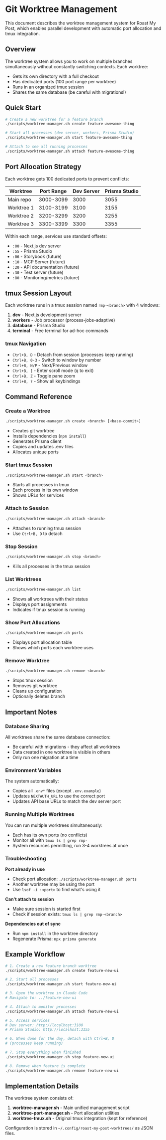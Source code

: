 # Git Worktree Management

This document describes the worktree management system for Roast My Post, which enables parallel development with automatic port allocation and tmux integration.

## Overview

The worktree system allows you to work on multiple branches simultaneously without constantly switching contexts. Each worktree:
- Gets its own directory with a full checkout
- Has dedicated ports (100 port range per worktree)
- Runs in an organized tmux session
- Shares the same database (be careful with migrations!)

## Quick Start

```bash
# Create a new worktree for a feature branch
./scripts/worktree-manager.sh create feature-awesome-thing

# Start all processes (dev server, workers, Prisma Studio)
./scripts/worktree-manager.sh start feature-awesome-thing

# Attach to see all running processes
./scripts/worktree-manager.sh attach feature-awesome-thing
```

## Port Allocation Strategy

Each worktree gets 100 dedicated ports to prevent conflicts:

| Worktree | Port Range | Dev Server | Prisma Studio |
|----------|------------|------------|---------------|
| Main repo | 3000-3099 | 3000 | 3055 |
| Worktree 1 | 3100-3199 | 3100 | 3155 |
| Worktree 2 | 3200-3299 | 3200 | 3255 |
| Worktree 3 | 3300-3399 | 3300 | 3355 |

Within each range, services use standard offsets:
- `:00` - Next.js dev server
- `:55` - Prisma Studio
- `:06` - Storybook (future)
- `:10` - MCP Server (future)
- `:20` - API documentation (future)
- `:30` - Test server (future)
- `:80` - Monitoring/metrics (future)

## tmux Session Layout

Each worktree runs in a tmux session named `rmp-<branch>` with 4 windows:

1. **dev** - Next.js development server
2. **workers** - Job processor (process-jobs-adaptive)
3. **database** - Prisma Studio
4. **terminal** - Free terminal for ad-hoc commands

### tmux Navigation

- `Ctrl+B, D` - Detach from session (processes keep running)
- `Ctrl+B, 0-3` - Switch to window by number
- `Ctrl+B, N/P` - Next/Previous window
- `Ctrl+B, [` - Enter scroll mode (q to exit)
- `Ctrl+B, Z` - Toggle pane zoom
- `Ctrl+B, ?` - Show all keybindings

## Command Reference

### Create a Worktree
```bash
./scripts/worktree-manager.sh create <branch> [<base-commit>]
```
- Creates git worktree
- Installs dependencies (`npm install`)
- Generates Prisma client
- Copies and updates .env files
- Allocates unique ports

### Start tmux Session
```bash
./scripts/worktree-manager.sh start <branch>
```
- Starts all processes in tmux
- Each process in its own window
- Shows URLs for services

### Attach to Session
```bash
./scripts/worktree-manager.sh attach <branch>
```
- Attaches to running tmux session
- Use `Ctrl+B, D` to detach

### Stop Session
```bash
./scripts/worktree-manager.sh stop <branch>
```
- Kills all processes in the tmux session

### List Worktrees
```bash
./scripts/worktree-manager.sh list
```
- Shows all worktrees with their status
- Displays port assignments
- Indicates if tmux session is running

### Show Port Allocations
```bash
./scripts/worktree-manager.sh ports
```
- Displays port allocation table
- Shows which ports each worktree uses

### Remove Worktree
```bash
./scripts/worktree-manager.sh remove <branch>
```
- Stops tmux session
- Removes git worktree
- Cleans up configuration
- Optionally deletes branch

## Important Notes

### Database Sharing
All worktrees share the same database connection:
- Be careful with migrations - they affect all worktrees
- Data created in one worktree is visible in others
- Only run one migration at a time

### Environment Variables
The system automatically:
- Copies all `.env*` files (except `.env.example`)
- Updates `NEXTAUTH_URL` to use the correct port
- Updates API base URLs to match the dev server port

### Running Multiple Worktrees
You can run multiple worktrees simultaneously:
- Each has its own ports (no conflicts)
- Monitor all with `tmux ls | grep rmp-`
- System resources permitting, run 3-4 worktrees at once

### Troubleshooting

**Port already in use**
- Check port allocation: `./scripts/worktree-manager.sh ports`
- Another worktree may be using the port
- Use `lsof -i :<port>` to find what's using it

**Can't attach to session**
- Make sure session is started first
- Check if session exists: `tmux ls | grep rmp-<branch>`

**Dependencies out of sync**
- Run `npm install` in the worktree directory
- Regenerate Prisma: `npx prisma generate`

## Example Workflow

```bash
# 1. Create a new feature branch worktree
./scripts/worktree-manager.sh create feature-new-ui

# 2. Start all processes
./scripts/worktree-manager.sh start feature-new-ui

# 3. Open the worktree in Claude Code
# Navigate to: ../feature-new-ui

# 4. Attach to monitor processes
./scripts/worktree-manager.sh attach feature-new-ui

# 5. Access services
# Dev server: http://localhost:3100
# Prisma Studio: http://localhost:3155

# 6. When done for the day, detach with Ctrl+B, D
# (processes keep running)

# 7. Stop everything when finished
./scripts/worktree-manager.sh stop feature-new-ui

# 8. Remove when feature is complete
./scripts/worktree-manager.sh remove feature-new-ui
```

## Implementation Details

The worktree system consists of:
1. **worktree-manager.sh** - Main unified management script
2. **worktree-port-manager.sh** - Port allocation utilities
3. **worktree-tmux.sh** - Original tmux integration (kept for reference)

Configuration is stored in `~/.config/roast-my-post-worktrees/` as JSON files.